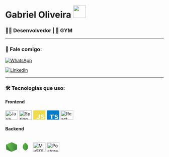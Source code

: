 # Gabriel Oliveira <img src="https://media.giphy.com/media/yBgscAAQRDhig20tD1/giphy.gif" width="40" height="40"/>

### 👨‍💻 Desenvolvedor | 💪 GYM
---
### 📲 Fale comigo:

[![WhatsApp](https://img.shields.io/badge/Fale%20comigo%20no%20WhatsApp-25D366?style=for-the-badge&logo=whatsapp&logoColor=white)](https://wa.me/5511945748486?text=Olá,%20tudo%20bem?%20Encontrei%20seu%20GitHub%20e%20achei%20interessante%20seu%20projeto.%20Gostaria%20de%20conversar!)

[![LinkedIn](https://img.shields.io/badge/Conecte-se%20no%20LinkedIn-0077B5?style=for-the-badge&logo=linkedin&logoColor=white)](https://www.linkedin.com/in/gabriel-jos%C3%A9-de-oliveira-ribeiro-7a16b0384/)


---

### 🛠️ Tecnologias que uso:

#### Frontend
<div style="display: inline-block">
  <img align="center" height="30" width="40" title="Java" src="https://cdn.jsdelivr.net/gh/devicons/devicon/icons/java/java-original.svg">
  <img align="center" height="30" width="40" title="Spring Boot" src="https://cdn.jsdelivr.net/gh/devicons/devicon/icons/spring/spring-original-wordmark.svg">
  <img align="center" height="30" width="40" title="JavaScript" src="https://raw.githubusercontent.com/devicons/devicon/master/icons/javascript/javascript-plain.svg">
  <img align="center" height="30" width="40" title="TypeScript" src="https://raw.githubusercontent.com/devicons/devicon/master/icons/typescript/typescript-original.svg">
  <img align="center" height="30" width="40" title="React" src="https://cdn.jsdelivr.net/gh/devicons/devicon/icons/react/react-original.svg">
</div>


#### Backend
<div style="display: inline_block"><br>
  <img align="center" height="30" width="40" title="Node.js" src="https://raw.githubusercontent.com/devicons/devicon/master/icons/nodejs/nodejs-original.svg">
  <img align="center" height="30" width="40" title="MongoDB" src="https://raw.githubusercontent.com/devicons/devicon/master/icons/mongodb/mongodb-original.svg">
  <img align="center" height="30" width="40" title="MySQL" src="https://cdn.jsdelivr.net/gh/devicons/devicon/icons/mysql/mysql-original-wordmark.svg" />
  <img align="center" height="30" width="40" title="PostgreSQL" src="https://cdn.jsdelivr.net/gh/devicons/devicon/icons/postgresql/postgresql-original-wordmark.svg" />
</div>
